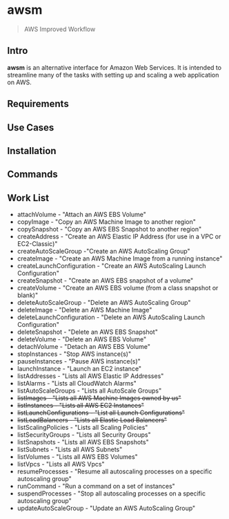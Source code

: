 # awsm
> AWS Improved Workflow

## Intro
**awsm** is an alternative interface for Amazon Web Services. It is intended to streamline many of the tasks with setting up and scaling a web application on AWS.

## Requirements

## Use Cases

## Installation

## Commands

## Work List
* attachVolume - "Attach an AWS EBS Volume"
* copyImage - "Copy an AWS Machine Image to another region"
* copySnapshot - "Copy an AWS EBS Snapshot to another region"
* createAddress - "Create an AWS Elastic IP Address (for use in a VPC or EC2-Classic)"
* createAutoScaleGroup -"Create an AWS AutoScaling Group"
* createImage - "Create an AWS Machine Image from a running instance"
* createLaunchConfiguration - "Create an AWS AutoScaling Launch Configuration"
* createSnapshot - "Create an AWS EBS snapshot of a volume"
* createVolume - "Create an AWS EBS volume (from a class snapshot or blank)"
* deleteAutoScaleGroup - "Delete an AWS AutoScaling Group"
* deleteImage - "Delete an AWS Machine Image"
* deleteLaunchConfiguration - "Delete an AWS AutoScaling Launch Configuration"
* deleteSnapshot - "Delete an AWS EBS Snapshot"
* deleteVolume - "Delete an AWS EBS Volume"
* detachVolume - "Detach an AWS EBS Volume"
* stopInstances - "Stop AWS instance(s)"
* pauseInstances - "Pause AWS instance(s)"
* launchInstance - "Launch an EC2 instance"
* listAddresses - "Lists all AWS Elastic IP Addresses"
* listAlarms - "Lists all CloudWatch Alarms"
* listAutoScaleGroups - "Lists all AutoScale Groups"
* ~~listImages - "Lists all AWS Machine Images owned by us"~~
* ~~listInstances - "Lists all AWS EC2 Instances"~~
* ~~listLaunchConfigurations - "List all Launch Configurations"~~
* ~~listLoadBalancers - "Lists all Elastic Load Balancers"~~
* listScalingPolicies - "Lists all Scaling Policies"
* listSecurityGroups - "Lists all Security Groups"
* listSnapshots - "Lists all AWS EBS Snapshots"
* listSubnets - "Lists all AWS Subnets"
* listVolumes - "Lists all AWS EBS Volumes"
* listVpcs - "Lists all AWS Vpcs"
* resumeProcesses - "Resume all autoscaling processes on a specific autoscaling group"
* runCommand - "Run a command on a set of instances"
* suspendProcesses - "Stop all autoscaling processes on a specific autoscaling group"
* updateAutoScaleGroup - "Update an AWS AutoScaling Group"
